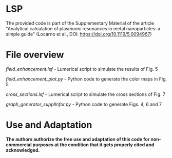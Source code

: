 # LSP
The provided code is part of the Supplementary Material of the article "Analytical calculation of plasmonic resonances in metal nanoparticles: a simple guide" (Locarno et al., DOI: https://doi.org/10.1119/5.0094967)

# File overview
<i>field_enhancement.lsf</i> - Lumerical script to simulate the results of Fig. 5

<i>field_enhancement_plot.py</i> - Python code to generate the color maps in Fig. 5

<i>cross_sections.lsf</i> - Lumerical script to simulate the cross sections of Fig. 7

<i>graph_generator_supplInfor.py</i> - Python code to generate Figs. 4, 6 and 7

# Use and Adaptation
<b>The authors authorize the free use and adaptation of this code for non-commercial purposes at the condition that it gets properly cited and acknowledged.</b>
